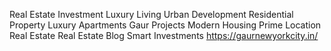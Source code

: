 Real Estate Investment
Luxury Living
Urban Development
Residential Property
Luxury Apartments
Gaur Projects
Modern Housing
Prime Location Real Estate
Real Estate Blog
Smart Investments
https://gaurnewyorkcity.in/
<!---
pcmantra/pcmantra is a ✨ special ✨ repository because its `README.md` (this file) appears on your GitHub profile.
You can click the Preview link to take a look at your changes.
--->
